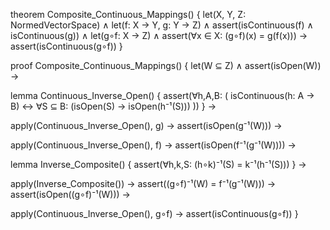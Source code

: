 theorem Composite_Continuous_Mappings() {
  let(X, Y, Z: NormedVectorSpace) ∧
  let(f: X → Y, g: Y → Z) ∧
  assert(isContinuous(f) ∧ isContinuous(g)) ∧
  let(g∘f: X → Z) ∧
  assert(∀x ∈ X: (g∘f)(x) = g(f(x))) →
  assert(isContinuous(g∘f))
}

proof Composite_Continuous_Mappings() {
  let(W ⊆ Z) ∧
  assert(isOpen(W)) →
  
  lemma Continuous_Inverse_Open() {
    assert(∀h,A,B: (
      isContinuous(h: A → B) ↔
      ∀S ⊆ B: (isOpen(S) → isOpen(h⁻¹(S)))
    ))
  } →

  apply(Continuous_Inverse_Open(), g) →
  assert(isOpen(g⁻¹(W))) →
  
  apply(Continuous_Inverse_Open(), f) →
  assert(isOpen(f⁻¹(g⁻¹(W)))) →
  
  lemma Inverse_Composite() {
    assert(∀h,k,S: (h∘k)⁻¹(S) = k⁻¹(h⁻¹(S)))
  } →
  
  apply(Inverse_Composite()) →
  assert((g∘f)⁻¹(W) = f⁻¹(g⁻¹(W))) →
  assert(isOpen((g∘f)⁻¹(W))) →
  
  apply(Continuous_Inverse_Open(), g∘f) →
  assert(isContinuous(g∘f))
}